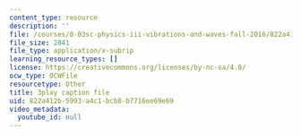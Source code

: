 ```yaml
---
content_type: resource
description: ''
file: /courses/8-03sc-physics-iii-vibrations-and-waves-fall-2016/822a412b5993a4c1bcb8b7716ee69e69_fTACO13q2oU.srt
file_size: 2841
file_type: application/x-subrip
learning_resource_types: []
license: https://creativecommons.org/licenses/by-nc-sa/4.0/
ocw_type: OCWFile
resourcetype: Other
title: 3play caption file
uid: 822a412b-5993-a4c1-bcb8-b7716ee69e69
video_metadata:
  youtube_id: null
---
```

